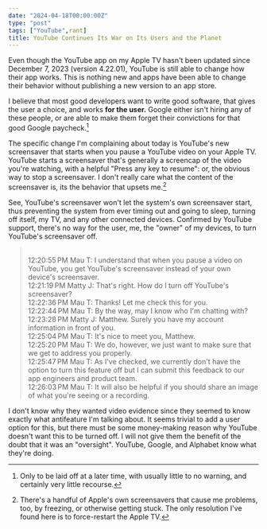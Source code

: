 ```yaml
---
date: "2024-04-18T00:00:00Z"
type: "post"
tags: ["YouTube",rant]
title: YouTube Continues Its War on Its Users and the Planet
---
```


Even though the YouTube app on my Apple TV hasn't been updated since December 7,
2023 (version 4.22.01), YouTube is still able to change how their app works.
This is nothing new and apps have been able to change their behavior without
publishing a new version to an app store.

I believe that most good developers want to write good software, that gives the
user a choice, and works **for the user.** Google either isn't hiring any of
these people, or are able to make them forget their convictions for that good
Google paycheck.[^1]

[^1]: Only to be laid off at a later time, with usually little to no warning,
    and certainly very little recourse.

The specific change I'm complaining about today is YouTube's new screensaver
that starts when you pause a YouTube video on your Apple TV. YouTube starts a
screensaver that's generally a screencap of the video you're watching, with a
helpful "Press any key to resume": or, the obvious way to stop a screensaver. I
don't really care what the content of the screensaver is, its the behavior that
upsets me.[^2]

[^2]: There's a handful of Apple's own screensavers that cause me problems, too,
    by freezing, or otherwise getting stuck. The only resolution I've found here
    is to force-restart the Apple TV.

See, YouTube's screensaver won't let the system's own screensaver start, thus
preventing the system from ever timing out and going to sleep, turning off
itself, my TV, and any other connected devices. Confirmed by YouTube support,
there's no way for the user, me, the "owner" of my devices, to turn YouTube's
screensaver off.

<blockquote style="white-space: preserve">
12:20:55 PM Mau T: I understand that when you pause a video on YouTube, you get YouTube's screensaver instead of your own device's screensaver. 
12:21:19 PM Matty J: That's right. How do I turn off YouTube's screensaver?
12:22:36 PM Mau T: Thanks! Let me check this for you.
12:22:44 PM Mau T: By the way, may I know who I'm chatting with?
12:23:28 PM Matty J: Matthew. Surely you have my account information in front of you.
12:25:04 PM Mau T: It's nice to meet you, Matthew. 
12:25:20 PM Mau T: We do, however, we just want to make sure that we get to address you properly. 
12:25:47 PM Mau T: As I've checked, we currently don't have the option to turn this feature off but I can submit this feedback to our app engineers and product team. 
12:26:03 PM Mau T: It will also be helpful if you should share an image of what you're seeing or a recording. 
</blockquote>

I don't know why they wanted video evidence since they seemed to know exactly
what antifeature I'm talking about. It seems trivial to add a user option for
this, but there must be some money-making reason why YouTube doesn't want this
to be turned off. I will not give them the benefit of the doubt that it was an
"oversight". YouTube, Google, and Alphabet know what they're doing.
